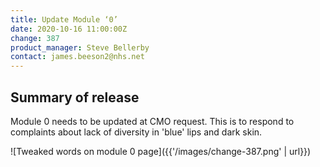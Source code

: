```yaml
---
title: Update Module ‘0’
date: 2020-10-16 11:00:00Z
change: 387
product_manager: Steve Bellerby
contact: james.beeson2@nhs.net
---
```


## Summary of release

Module 0 needs to be updated at CMO request. This is to respond to complaints about lack of diversity in 'blue' lips and dark skin.

![Tweaked words on module 0 page]({{'/images/change-387.png' | url}})
